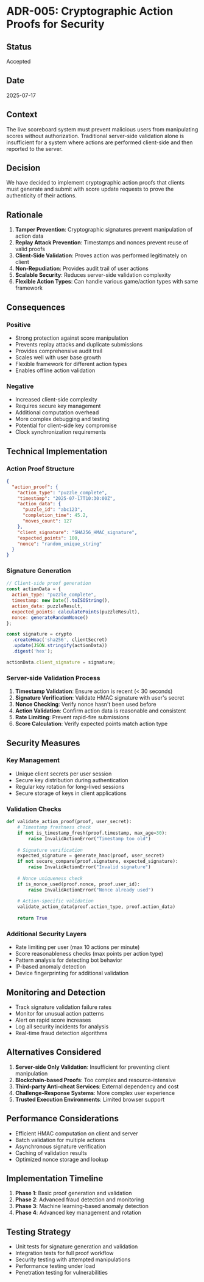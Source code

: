 # ADR-005: Cryptographic Action Proofs for Security

## Status
Accepted

## Date
2025-07-17

## Context
The live scoreboard system must prevent malicious users from manipulating scores without authorization. Traditional server-side validation alone is insufficient for a system where actions are performed client-side and then reported to the server.

## Decision
We have decided to implement cryptographic action proofs that clients must generate and submit with score update requests to prove the authenticity of their actions.

## Rationale
1. **Tamper Prevention**: Cryptographic signatures prevent manipulation of action data
2. **Replay Attack Prevention**: Timestamps and nonces prevent reuse of valid proofs
3. **Client-Side Validation**: Proves action was performed legitimately on client
4. **Non-Repudiation**: Provides audit trail of user actions
5. **Scalable Security**: Reduces server-side validation complexity
6. **Flexible Action Types**: Can handle various game/action types with same framework

## Consequences

### Positive
- Strong protection against score manipulation
- Prevents replay attacks and duplicate submissions
- Provides comprehensive audit trail
- Scales well with user base growth
- Flexible framework for different action types
- Enables offline action validation

### Negative
- Increased client-side complexity
- Requires secure key management
- Additional computation overhead
- More complex debugging and testing
- Potential for client-side key compromise
- Clock synchronization requirements

## Technical Implementation

### Action Proof Structure
```json
{
  "action_proof": {
    "action_type": "puzzle_complete",
    "timestamp": "2025-07-17T10:30:00Z",
    "action_data": {
      "puzzle_id": "abc123",
      "completion_time": 45.2,
      "moves_count": 127
    },
    "client_signature": "SHA256_HMAC_signature",
    "expected_points": 100,
    "nonce": "random_unique_string"
  }
}
```

### Signature Generation
```javascript
// Client-side proof generation
const actionData = {
  action_type: "puzzle_complete",
  timestamp: new Date().toISOString(),
  action_data: puzzleResult,
  expected_points: calculatePoints(puzzleResult),
  nonce: generateRandomNonce()
};

const signature = crypto
  .createHmac('sha256', clientSecret)
  .update(JSON.stringify(actionData))
  .digest('hex');

actionData.client_signature = signature;
```

### Server-side Validation Process
1. **Timestamp Validation**: Ensure action is recent (< 30 seconds)
2. **Signature Verification**: Validate HMAC signature with user's secret
3. **Nonce Checking**: Verify nonce hasn't been used before
4. **Action Validation**: Confirm action data is reasonable and consistent
5. **Rate Limiting**: Prevent rapid-fire submissions
6. **Score Calculation**: Verify expected points match action type

## Security Measures

### Key Management
- Unique client secrets per user session
- Secure key distribution during authentication
- Regular key rotation for long-lived sessions
- Secure storage of keys in client applications

### Validation Checks
```python
def validate_action_proof(proof, user_secret):
    # Timestamp freshness check
    if not is_timestamp_fresh(proof.timestamp, max_age=30):
        raise InvalidActionError("Timestamp too old")
    
    # Signature verification
    expected_signature = generate_hmac(proof, user_secret)
    if not secure_compare(proof.signature, expected_signature):
        raise InvalidActionError("Invalid signature")
    
    # Nonce uniqueness check
    if is_nonce_used(proof.nonce, proof.user_id):
        raise InvalidActionError("Nonce already used")
    
    # Action-specific validation
    validate_action_data(proof.action_type, proof.action_data)
    
    return True
```

### Additional Security Layers
- Rate limiting per user (max 10 actions per minute)
- Score reasonableness checks (max points per action type)
- Pattern analysis for detecting bot behavior
- IP-based anomaly detection
- Device fingerprinting for additional validation

## Monitoring and Detection
- Track signature validation failure rates
- Monitor for unusual action patterns
- Alert on rapid score increases
- Log all security incidents for analysis
- Real-time fraud detection algorithms

## Alternatives Considered
1. **Server-side Only Validation**: Insufficient for preventing client manipulation
2. **Blockchain-based Proofs**: Too complex and resource-intensive
3. **Third-party Anti-cheat Services**: External dependency and cost
4. **Challenge-Response Systems**: More complex user experience
5. **Trusted Execution Environments**: Limited browser support

## Performance Considerations
- Efficient HMAC computation on client and server
- Batch validation for multiple actions
- Asynchronous signature verification
- Caching of validation results
- Optimized nonce storage and lookup

## Implementation Timeline
1. **Phase 1**: Basic proof generation and validation
2. **Phase 2**: Advanced fraud detection and monitoring
3. **Phase 3**: Machine learning-based anomaly detection
4. **Phase 4**: Advanced key management and rotation

## Testing Strategy
- Unit tests for signature generation and validation
- Integration tests for full proof workflow
- Security testing with attempted manipulations
- Performance testing under load
- Penetration testing for vulnerabilities
